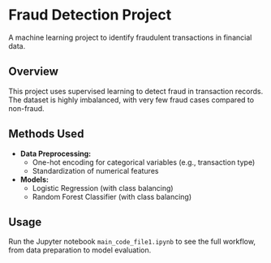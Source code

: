 # Fraud Detection Project

A machine learning project to identify fraudulent transactions in financial data.

## Overview
This project uses supervised learning to detect fraud in transaction records. The dataset is highly imbalanced, with very few fraud cases compared to non-fraud.

## Methods Used
- **Data Preprocessing:**
  - One-hot encoding for categorical variables (e.g., transaction type)
  - Standardization of numerical features
- **Models:**
  - Logistic Regression (with class balancing)
  - Random Forest Classifier (with class balancing)

## Usage
Run the Jupyter notebook `main_code_file1.ipynb` to see the full workflow, from data preparation to model evaluation.
